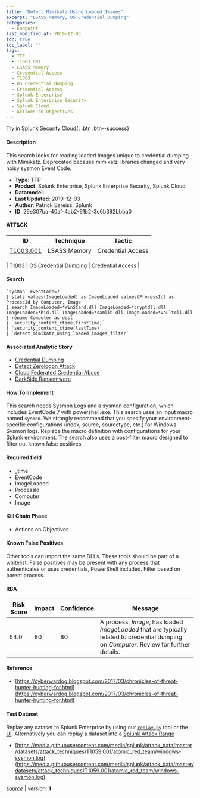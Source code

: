 ```yaml
---
title: "Detect Mimikatz Using Loaded Images"
excerpt: "LSASS Memory, OS Credential Dumping"
categories:
  - Endpoint
last_modified_at: 2019-12-03
toc: true
toc_label: ""
tags:
  - TTP
  - T1003.001
  - LSASS Memory
  - Credential Access
  - T1003
  - OS Credential Dumping
  - Credential Access
  - Splunk Enterprise
  - Splunk Enterprise Security
  - Splunk Cloud
  - Actions on Objectives
---
```




[Try in Splunk Security Cloud](https://www.splunk.com/en_us/cyber-security.html){: .btn .btn--success}

#### Description

This search looks for reading loaded Images unique to credential dumping with Mimikatz. Deprecated because mimikatz libraries changed and very noisy sysmon Event Code.

- **Type**: TTP
- **Product**: Splunk Enterprise, Splunk Enterprise Security, Splunk Cloud
- **Datamodel**: 
- **Last Updated**: 2019-12-03
- **Author**: Patrick Bareiss, Splunk
- **ID**: 29e307ba-40af-4ab2-91b2-3c6b392bbba0


#### ATT&CK

| ID          | Technique   | Tactic         |
| ----------- | ----------- |--------------- |
| [T1003.001](https://attack.mitre.org/techniques/T1003/001/) | LSASS Memory | Credential Access |



| [T1003](https://attack.mitre.org/techniques/T1003/) | OS Credential Dumping | Credential Access |





#### Search

```
`sysmon` EventCode=7 
| stats values(ImageLoaded) as ImageLoaded values(ProcessId) as ProcessId by Computer, Image 
| search ImageLoaded=*WinSCard.dll ImageLoaded=*cryptdll.dll ImageLoaded=*hid.dll ImageLoaded=*samlib.dll ImageLoaded=*vaultcli.dll 
| rename Computer as dest 
| `security_content_ctime(firstTime)`
| `security_content_ctime(lastTime)` 
| `detect_mimikatz_using_loaded_images_filter`
```

#### Associated Analytic Story
* [Credential Dumping](/stories/credential_dumping)
* [Detect Zerologon Attack](/stories/detect_zerologon_attack)
* [Cloud Federated Credential Abuse](/stories/cloud_federated_credential_abuse)
* [DarkSide Ransomware](/stories/darkside_ransomware)


#### How To Implement
This search needs Sysmon Logs and a sysmon configuration, which includes EventCode 7 with powershell.exe. This search uses an input macro named `sysmon`. We strongly recommend that you specify your environment-specific configurations (index, source, sourcetype, etc.) for Windows Sysmon logs. Replace the macro definition with configurations for your Splunk environment. The search also uses a post-filter macro designed to filter out known false positives.

#### Required field
* _time
* EventCode
* ImageLoaded
* ProcessId
* Computer
* Image


#### Kill Chain Phase
* Actions on Objectives


#### Known False Positives
Other tools can import the same DLLs. These tools should be part of a whitelist. False positives may be present with any process that authenticates or uses credentials, PowerShell included. Filter based on parent process.


#### RBA

| Risk Score  | Impact      | Confidence   | Message      |
| ----------- | ----------- |--------------|--------------|
| 64.0 | 80 | 80 | A process, $Image$, has loaded $ImageLoaded$ that are typically related to credential dumping on $Computer$. Review for further details. |




#### Reference

* [https://cyberwardog.blogspot.com/2017/03/chronicles-of-threat-hunter-hunting-for.html](https://cyberwardog.blogspot.com/2017/03/chronicles-of-threat-hunter-hunting-for.html)



#### Test Dataset
Replay any dataset to Splunk Enterprise by using our [`replay.py`](https://github.com/splunk/attack_data#using-replaypy) tool or the [UI](https://github.com/splunk/attack_data#using-ui).
Alternatively you can replay a dataset into a [Splunk Attack Range](https://github.com/splunk/attack_range#replay-dumps-into-attack-range-splunk-server)

* [https://media.githubusercontent.com/media/splunk/attack_data/master/datasets/attack_techniques/T1059.001/atomic_red_team/windows-sysmon.log](https://media.githubusercontent.com/media/splunk/attack_data/master/datasets/attack_techniques/T1059.001/atomic_red_team/windows-sysmon.log)



[*source*](https://github.com/splunk/security_content/tree/develop/detections/endpoint/detect_mimikatz_using_loaded_images.yml) \| *version*: **1**